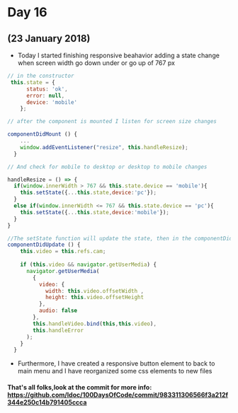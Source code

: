 # Day 16
## (23 January 2018)

* Today I started finishing responsive beahavior adding a state change when screen width go down under or go up of 767 px

```javascript
// in the constructor
 this.state = {
      status: 'ok',
      error: null,
      device: 'mobile'
    };

// after the component is mounted I listen for screen size changes

componentDidMount () {
    ...
    window.addEventListener("resize", this.handleResize);
  }

// And check for mobile to desktop or desktop to mobile changes

handleResize = () => {
  if(window.innerWidth > 767 && this.state.device == 'mobile'){
    this.setState({...this.state,device:'pc'});
  }
  else if(window.innerWidth <= 767 && this.state.device == 'pc'){
    this.setState({...this.state,device:'mobile'});
  }
}

//The setState function will update the state, then in the componentDidMount event I set the video again
componentDidUpdate () {
    this.video = this.refs.cam;
  
    if (this.video && navigator.getUserMedia) {
      navigator.getUserMedia(
        { 
          video: {
            width: this.video.offsetWidth ,
            height: this.video.offsetHeight 
          },
          audio: false
        },
        this.handleVideo.bind(this,this.video),
        this.handleError
      );
    } 
  }

```

* Furthermore, I have created a responsive button element to back to main menu and I have reorganized some css elements to new files

#### That's all folks,look at the commit for more info: https://github.com/ldoc/100DaysOfCode/commit/983311306566f3a212f344e250c14b791405ccca
